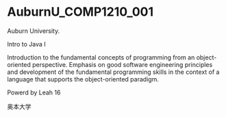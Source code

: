 # AuburnU_COMP1210_001
Auburn University.

Intro to Java I

Introduction to the fundamental concepts of programming from an object-oriented perspective. Emphasis on good software engineering principles and development of the fundamental programming skills in the context of a language that supports the object-oriented paradigm.

Powerd by Leah 16

奥本大学
